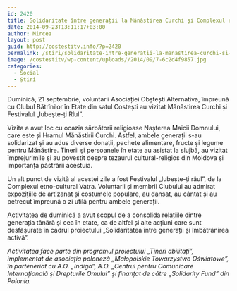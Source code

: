 ```yaml
---
id: 2420
title: Solidaritate între generații la Mănăstirea Curchi şi Complexul etno-cultural Vatra
date: 2014-09-23T13:11:17+03:00
author: Mircea
layout: post
guid: http://costestitv.info/?p=2420
permalink: /stiri/solidaritate-intre-generatii-la-manastirea-curchi-si-complexul-etno-cultural-vatra/
image: /costestitv/wp-content/uploads//2014/09/7-6c2d4f9857.jpg
categories:
  - Social
  - Știri
---
```

Duminică, 21 septembrie, voluntarii Asociației Obștești Alternativa, împreună cu Clubul Bătrînilor în Etate din satul Costești au vizitat Mănăstirea Curchi și Festivalul „Iubește-ți Rîul”.<!--more-->

Vizita a avut loc cu ocazia sărbătorii religioase Nașterea Maicii Domnului, care este și Hramul Mănăstirii Curchi. Astfel, ambele generații s-au solidarizat și au adus diverse donații, pachete alimentare, fructe și legume pentru Mănăstire. Tinerii și persoanele în etate au asistat la slujbă, au vizitat împrejurimile și au povestit despre tezaurul cultural-religios din Moldova și importanța păstrării acestuia.

Un alt punct de vizită al acestei zile a fost Festivalul „Iubește-ți râul”, de la Complexul etno-cultural Vatra. Voluntarii și membrii Clubului au admirat expozițiile de artizanat și costumele populare, au dansat, au cântat și au petrecut împreună o zi utilă pentru ambele generații.

Activitatea de duminică a avut scopul de a consolida relațiile dintre generația tânără și cea în etate, ca de altfel și alte acțiuni care sunt desfășurate în cadrul proiectului „Solidaritatea între generații și îmbătrânirea activă”.

_Activitatea face parte din programul proiectului „Tineri abilitați”, implementat de asociația poloneză „Małopolskie Towarzystwo Oświatowe”, în parteneriat cu A.O. „Indigo”, A.O. „Centrul pentru Comunicare Internațională şi Drepturile Omului” și finanțat de către „Solidarity Fund” din Polonia._
